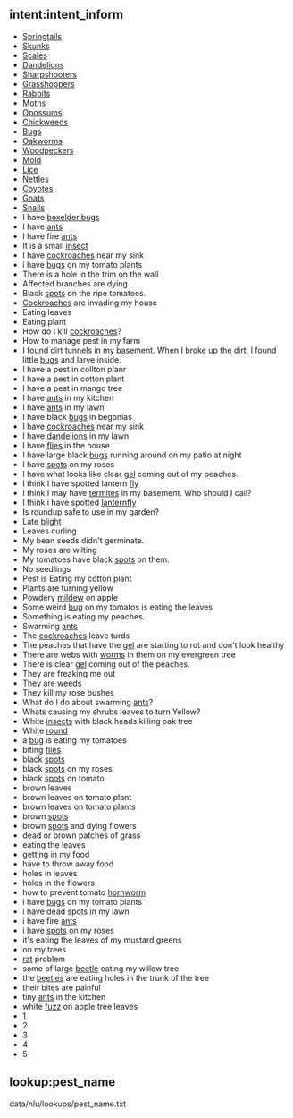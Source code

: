 ## intent:intent_inform
- [Springtails](pest_name)
- [Skunks](pest_name)
- [Scales](pest_name)
- [Dandelions](pest_name)
- [Sharpshooters](pest_name)
- [Grasshoppers](pest_name)
- [Rabbits](pest_name)
- [Moths](pest_name)
- [Opossums](pest_name)
- [Chickweeds](pest_name)
- [Bugs](pest_name)
- [Oakworms](pest_name)
- [Woodpeckers](pest_name)
- [Mold](pest_name)
- [Lice](pest_name)
- [Nettles](pest_name)
- [Coyotes](pest_name)
- [Gnats](pest_name)
- [Snails](pest_name)
- I have [boxelder bugs](pest_name)
- I have [ants](pest_name)
- I have fire [ants](pest_name)
- It is a small [insect](pest_name)
- I have [cockroaches](pest_name) near my sink
- i have [bugs](pest_name) on my tomato plants
- There is a hole in the trim on the wall
- Affected branches are dying
- Black [spots](pest_name) on the ripe tomatoes.
- [Cockroaches](pest_name) are invading my house
- Eating leaves
- Eating plant
- How do I kill [cockroaches](pest_name)?
- How to manage pest in my farm
- I found dirt tunnels in my basement. When I broke up the dirt, I found little [bugs](pest_name) and larve inside.
- I have a pest in collton planr
- I have a pest in cotton plant
- I have a pest in mango tree
- I have [ants](pest_name) in my kitchen
- I have [ants](pest_name) in my lawn
- I have black [bugs](pest_name) in begonias
- I have [cockroaches](pest_name) near my sink
- I have [dandelions](pest_name) in my lawn
- I have [flies](pest_name) in the house
- I have large black [bugs](pest_name) running around on my patio at night
- I have [spots](pest_name) on my roses
- I have what looks like clear [gel](pest_name) coming out of my peaches.
- I think I have spotted lantern [fly](pest_name)
- I think I may have [termites](pest_name) in my basement. Who should I call?
- I think i have spotted [lanternfly](pest_name)
- Is roundup safe to use in my garden?
- Late [blight](pest_name)
- Leaves curling
- My bean seeds didn't germinate.
- My roses are wilting
- My tomatoes have black [spots](pest_name) on them.
- No seedlings
- Pest is Eating my cotton plant
- Plants are turning yellow
- Powdery [mildew](pest_name) on apple
- Some weird [bug](pest_name) on my tomatos is eating the leaves
- Something is eating my peaches.
- Swarming [ants](pest_name)
- The [cockroaches](pest_name) leave turds
- The peaches that have the [gel](pest_name) are starting to rot and don't look healthy
- There are webs with [worms](pest_name) in them on my evergreen tree
- There is clear [gel](pest_name) coming out of the peaches.
- They are freaking me out
- They are [weeds](pest_name)
- They kill my rose bushes
- What do I do about swarming [ants](pest_name)?
- Whats causing my shrubs leaves to turn Yellow?
- White [insects](pest_name) with black heads killing oak tree
- White [round](pest_name)
- a [bug](pest_name) is eating my tomatoes
- biting [flies](pest_name)
- black [spots](pest_name)
- black [spots](pest_name) on my roses
- black [spots](pest_name) on tomato
- brown leaves
- brown leaves on tomato plant
- brown leaves on tomato plants
- brown [spots](pest_name)
- brown [spots](pest_name) and dying flowers
- dead or brown patches of grass
- eating the leaves
- getting in my food
- have to throw away food
- holes in leaves
- holes in the flowers
- how to prevent tomato [hornworm](pest_name)
- i have [bugs](pest_name) on my tomato plants
- i have dead spots in my lawn
- i have fire [ants](pest_name)
- i have [spots](pest_name) on my roses
- it's eating the leaves of my mustard greens
- on my trees
- [rat](pest_name) problem
- some of large [beetle](pest_name) eating my willow tree
- the [beetles](pest_name) are eating holes in the trunk of the tree
- their bites are painful
- tiny [ants](pest_name) in the kitchen
- white [fuzz](pest_name) on apple tree leaves
- 1
- 2
- 3
- 4
- 5


## lookup:pest_name
  data/nlu/lookups/pest_name.txt